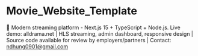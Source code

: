 # Movie_Website_Template
🎥 Modern streaming platform - Next.js 15 + TypeScript + Node.js. Live demo: alldrama.net | HLS streaming, admin dashboard, responsive design | Source code available for review by employers/partners | Contact: ndhung0901@gmail.com
